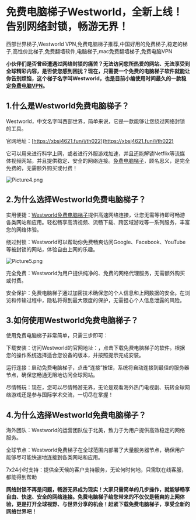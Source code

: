 # 免费电脑梯子Westworld，全新上线！告别网络封锁，畅游无界！
西部世界梯子,Westworld VPN,免费电脑梯子推荐,中国好用的免费梯子,稳定的梯子,高性价比梯子,免费翻墙软件,电脑梯子,mac免费翻墙梯子,免费电脑VPN

**小伙伴们是否曾经遭遇过网络封锁的痛苦？无法访问您所热爱的网站、无法享受到全球精彩内容，是否使您感到困扰？现在，只需要一个免费的电脑梯子软件就能让你告别烦恼，这个梯子名字叫Westworld，也是目前小编使用时间最久的一款稳定[免费电脑VPN](http://bbs.ntpcb.com/read-htm-tid-198915.html)。**

## 1.什么是Westworld免费电脑梯子？

Westworld，中文名字叫西部世界，简单来说，它是一款能够让您绕过网络封锁的工具。

官网地址：[https://xbsj4621.fun/i/th022](https://xbsj4621.fun/i/th022)

它可以用来进行科学上网，或者进行外服游戏加速，并且还能解锁Netflix等流媒体视频网站，并且提供稳定、安全的网络连接。[免费电脑梯子](https://www.game735.com/thread-367600-1-1.html)，顾名思义，是完全免费的，无需额外购买或付费！

![Picture4.png](https://s2.loli.net/2023/09/18/dNFbcWQfSAHxzqs.png)

## 2.为什么选择Westworld免费电脑梯子？

实用便捷：[Westworld免费电脑梯子](https://github.com/yourkind/zhsf/)提供高速网络连接，让您无需等待即可畅游各类网站和应用。轻松畅享高清视频、流畅下载、跨区域游戏等一系列服务，丰富您的网络体验。

绕过封锁：Westworld可以帮助你免费畅爽访问Google、Facebook、YouTube等被封锁的网站，体验自由上网的乐趣。

![Picture5.png](https://s2.loli.net/2023/09/18/bVOYgCJuG27MKxr.png)

完全免费：Westworld为用户提供纯净的、免费的网络代理服务，无需额外购买或付费。

安全保护：免费电脑梯子通过加密技术确保您的个人信息和上网数据的安全。在浏览和传输过程中，隐私将得到最大限度的保护，无需担心个人信息泄露的风险。

## 3.如何使用Westworld免费电脑梯子？
使用免费电脑梯子非常简单，只需三步即可：

下载安装：访问Westworld的官网地址：，点击下载免费电脑梯子的软件。根据您的操作系统选择适合您设备的版本，并按照提示完成安装。

运行连接：启动免费电脑梯子，点击“连接”按钮，系统将自动连接到最佳的服务器节点，确保您畅通无阻地访问全球网站。

尽情畅玩：现在，您可以尽情畅游无界，无论是观看海外热门电视剧、玩转全球网络游戏还是参与国际学术交流，一切尽在掌握！

## 4.为什么选择Westworld免费电脑梯子？

海外团队：Westworld的运营团队位于北美，致力于为用户提供高效稳定的网络服务。

全球节点：Westworld免费梯子在全球范围内部署了大量服务器节点，确保用户能够尽可能快速地连接到各类网站和应用。

7x24小时支持：提供全天候的客户支持服务，无论何时何地，只需联在线客服，都能得到帮助

**网络封锁不再是问题，畅游无界成为现实！大家只需简单的几步操作，就能够畅享自由、快速、安全的网络连接。免费电脑梯子给您带来的不仅仅是畅爽的上网体验，更是打开全球视野、与世界分享的机会！赶紧下载免费电脑梯子，享受全新的网络世界吧！**
